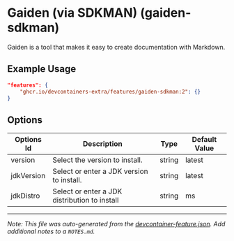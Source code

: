 
# Gaiden (via SDKMAN) (gaiden-sdkman)

Gaiden is a tool that makes it easy to create documentation with Markdown.

## Example Usage

```json
"features": {
    "ghcr.io/devcontainers-extra/features/gaiden-sdkman:2": {}
}
```

## Options

| Options Id | Description | Type | Default Value |
|-----|-----|-----|-----|
| version | Select the version to install. | string | latest |
| jdkVersion | Select or enter a JDK version to install. | string | latest |
| jdkDistro | Select or enter a JDK distribution to install | string | ms |



---

_Note: This file was auto-generated from the [devcontainer-feature.json](devcontainer-feature.json).  Add additional notes to a `NOTES.md`._
